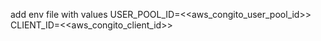 add env file with values
USER_POOL_ID=<<aws_congito_user_pool_id>>
CLIENT_ID=<<aws_congito_client_id>>

